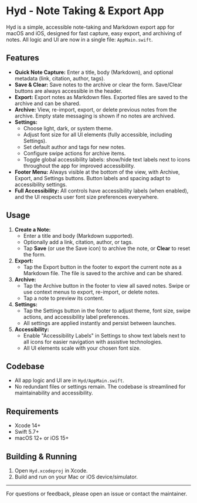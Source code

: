 # Hyd - Note Taking & Export App

Hyd is a simple, accessible note-taking and Markdown export app for macOS and iOS, designed for fast capture, easy export, and archiving of notes. All logic and UI are now in a single file: `AppMain.swift`.

## Features

- **Quick Note Capture:** Enter a title, body (Markdown), and optional metadata (link, citation, author, tags).
- **Save & Clear:** Save notes to the archive or clear the form. Save/Clear buttons are always accessible in the header.
- **Export:** Export notes as Markdown files. Exported files are saved to the archive and can be shared.
- **Archive:** View, re-import, export, or delete previous notes from the archive. Empty state messaging is shown if no notes are archived.
- **Settings:**
  - Choose light, dark, or system theme.
  - Adjust font size for all UI elements (fully accessible, including Settings).
  - Set default author and tags for new notes.
  - Configure swipe actions for archive items.
  - Toggle global accessibility labels: show/hide text labels next to icons throughout the app for improved accessibility.
- **Footer Menu:** Always visible at the bottom of the view, with Archive, Export, and Settings buttons. Button labels and spacing adapt to accessibility settings.
- **Full Accessibility:** All controls have accessibility labels (when enabled), and the UI respects user font size preferences everywhere.

## Usage

1. **Create a Note:**
   - Enter a title and body (Markdown supported).
   - Optionally add a link, citation, author, or tags.
   - Tap **Save** (or use the Save icon) to archive the note, or **Clear** to reset the form.
2. **Export:**
   - Tap the Export button in the footer to export the current note as a Markdown file. The file is saved to the archive and can be shared.
3. **Archive:**
   - Tap the Archive button in the footer to view all saved notes. Swipe or use context menus to export, re-import, or delete notes.
   - Tap a note to preview its content.
4. **Settings:**
   - Tap the Settings button in the footer to adjust theme, font size, swipe actions, and accessibility label preferences.
   - All settings are applied instantly and persist between launches.
5. **Accessibility:**
   - Enable "Accessibility Labels" in Settings to show text labels next to all icons for easier navigation with assistive technologies.
   - All UI elements scale with your chosen font size.

## Codebase

- All app logic and UI are in `Hyd/AppMain.swift`.
- No redundant files or settings remain. The codebase is streamlined for maintainability and accessibility.

## Requirements

- Xcode 14+
- Swift 5.7+
- macOS 12+ or iOS 15+

## Building & Running

1. Open `Hyd.xcodeproj` in Xcode.
2. Build and run on your Mac or iOS device/simulator.

---

For questions or feedback, please open an issue or contact the maintainer.
